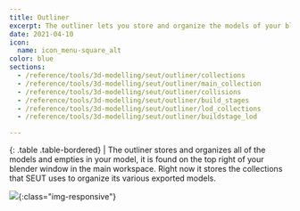 ```yaml
---
title: Outliner
excerpt: The outliner lets you store and organize the models of your block.
date: 2021-04-10
icon:
  name: icon_menu-square_alt
color: blue
sections:
  - /reference/tools/3d-modelling/seut/outliner/collections
  - /reference/tools/3d-modelling/seut/outliner/main_collection
  - /reference/tools/3d-modelling/seut/outliner/collisions
  - /reference/tools/3d-modelling/seut/outliner/build_stages
  - /reference/tools/3d-modelling/seut/outliner/lod_collections
  - /reference/tools/3d-modelling/seut/outliner/buildstage_lod

---
```


<div class="table-responsive">

{: .table .table-bordered}
| The outliner stores and organizes all of the models and empties in your model, it is found on the top right of your blender window in the main workspace. Right now it stores the collections that SEUT uses to organize its various exported models.

</div>

![](/modding-reference/assets/images/reference/seut/outliner_1.png){:class="img-responsive"}

<br><br/>